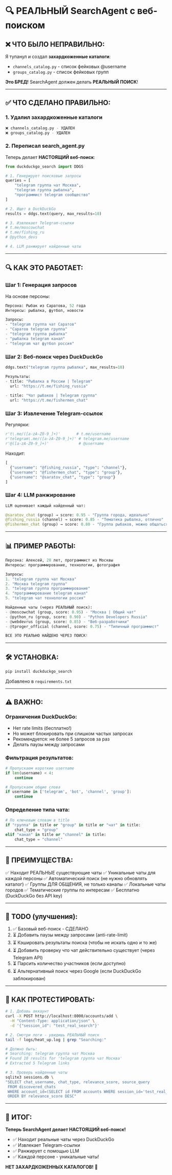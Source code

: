 # 🔍 РЕАЛЬНЫЙ SearchAgent с веб-поиском

## ❌ **ЧТО БЫЛО НЕПРАВИЛЬНО:**

Я тупанул и создал **захардкоженные каталоги**:
- `channels_catalog.py` - список фейковых @username
- `groups_catalog.py` - список фейковых групп

**Это БРЕД!** SearchAgent должен делать **РЕАЛЬНЫЙ ПОИСК**!

---

## ✅ **ЧТО СДЕЛАНО ПРАВИЛЬНО:**

### **1. Удалил захардкоженные каталоги**
```bash
❌ channels_catalog.py - УДАЛЕН
❌ groups_catalog.py - УДАЛЕН
```

### **2. Переписал search_agent.py**

Теперь делает **НАСТОЯЩИЙ веб-поиск**:

```python
from duckduckgo_search import DDGS

# 1. Генерирует поисковые запросы
queries = [
    "telegram группа чат Москва",
    "telegram группа рыбалка",
    "программист telegram сообщество"
]

# 2. Ищет в DuckDuckGo
results = ddgs.text(query, max_results=10)

# 3. Извлекает Telegram-ссылки
# t.me/moscowchat
# t.me/fishing_ru
# @python_devs

# 4. LLM ранжирует найденные чаты
```

---

## 🔍 **КАК ЭТО РАБОТАЕТ:**

### **Шаг 1: Генерация запросов**
На основе персоны:
```python
Персона: Рыбак из Саратова, 52 года
Интересы: рыбалка, футбол, новости

Запросы:
- "telegram группа чат Саратов"
- "Саратов telegram группа"
- "telegram группа рыбалка"
- "рыбалка telegram канал"
- "telegram чат футбол россия"
```

### **Шаг 2: Веб-поиск через DuckDuckGo**
```python
ddgs.text("telegram группа рыбалка", max_results=10)

Результаты:
- title: "Рыбалка в России | Telegram"
  url: "https://t.me/fishing_russia"
  
- title: "Чат рыбаков | Telegram группа"
  url: "https://t.me/fishermen_chat"
```

### **Шаг 3: Извлечение Telegram-ссылок**
Регулярки:
```python
r't\.me/([a-zA-Z0-9_]+)'       # t.me/username
r'telegram\.me/([a-zA-Z0-9_]+)' # telegram.me/username
r'@([a-zA-Z0-9_]+)'             # @username
```

Находит:
```python
[
  {"username": "@fishing_russia", "type": "channel"},
  {"username": "@fishermen_chat", "type": "group"},
  {"username": "@saratov_chat", "type": "group"}
]
```

### **Шаг 4: LLM ранжирование**
```python
LLM оценивает каждый найденный чат:

@saratov_chat (group) → score: 0.95 - "Группа города, идеально"
@fishing_russia (channel) → score: 0.85 - "Тематика рыбалка, отлично"
@fishermen_chat (group) → score: 0.80 - "Группа рыбаков, можно общаться"
```

---

## 📊 **ПРИМЕР РАБОТЫ:**

```python
Персона: Алексей, 28 лет, программист из Москвы
Интересы: программирование, технологии, фотография

Запросы:
1. "telegram группа чат Москва"
2. "Москва telegram группа"
3. "telegram группа программирование"
4. "программирование telegram канал"
5. "telegram чат технологии россия"

Найденные чаты (через РЕАЛЬНЫЙ поиск):
- @moscowchat (group, score: 0.95) - "Москва | Общий чат"
- @python_ru (group, score: 0.90) - "Python Developers Russia"
- @webdevrus (group, score: 0.85) - "Веб-разработчики"
- @tproger_official (channel, score: 0.75) - "Типичный программист"

ВСЕ ЭТО РЕАЛЬНО НАЙДЕНО ЧЕРЕЗ ПОИСК!
```

---

## 🛠️ **УСТАНОВКА:**

```bash
pip install duckduckgo_search
```

Добавлено в `requirements.txt`

---

## ⚠️ **ВАЖНО:**

### **Ограничения DuckDuckGo:**
- Нет rate limits (бесплатно!)
- Но может блокировать при слишком частых запросах
- Рекомендуется: не более 5 запросов за раз
- Делать паузы между запросами

### **Фильтрация результатов:**
```python
# Пропускаем короткие username
if len(username) < 4:
    continue

# Пропускаем общие слова
if username in ['telegram', 'bot', 'channel', 'group']:
    continue
```

### **Определение типа чата:**
```python
# По ключевым словам в title
if "группа" in title or "group" in title or "чат" in title:
    chat_type = "group"
elif "канал" in title or "channel" in title:
    chat_type = "channel"
```

---

## 🎯 **ПРЕИМУЩЕСТВА:**

✅ Находит РЕАЛЬНЫЕ существующие чаты
✅ Уникальные чаты для каждой персоны
✅ Автоматический поиск (не нужно обновлять каталог)
✅ Группы ДЛЯ ОБЩЕНИЯ, не только каналы
✅ Локальные чаты городов
✅ Тематические группы по интересам
✅ Бесплатно (DuckDuckGo без API key)

---

## 📝 **TODO (улучшения):**

1. ✅ Базовый веб-поиск - СДЕЛАНО
2. ⏳ Добавить паузы между запросами (anti-rate-limit)
3. ⏳ Кэшировать результаты поиска (чтобы не искать одно и то же)
4. ⏳ Добавить проверку что чат действительно существует (через Telegram API)
5. ⏳ Парсить количество участников (если доступно)
6. ⏳ Альтернативный поиск через Google (если DuckDuckGo заблокирован)

---

## 🧪 **КАК ПРОТЕСТИРОВАТЬ:**

```bash
# 1. Добавь аккаунт
curl -X POST http://localhost:8000/accounts/add \
  -H "Content-Type: application/json" \
  -d '{"session_id": "test_real_search"}'

# 2. Смотри логи - увидишь РЕАЛЬНЫЙ поиск
tail -f logs/heat_up.log | grep "Searching:"

# Должно быть:
# Searching: telegram группа чат Москва
# Found 10 results for 'telegram группа чат Москва'
# Extracted 5 Telegram links

# 3. Проверь найденные чаты
sqlite3 sessions.db \
"SELECT chat_username, chat_type, relevance_score, source_query 
 FROM discovered_chats 
 WHERE account_id=(SELECT id FROM accounts WHERE session_id='test_real_search')
 ORDER BY relevance_score DESC"
```

---

## 🎉 **ИТОГ:**

**Теперь SearchAgent делает НАСТОЯЩИЙ веб-поиск!**
- ✅ Находит реальные чаты через DuckDuckGo
- ✅ Извлекает Telegram-ссылки
- ✅ Ранжирует с помощью LLM
- ✅ Каждой персоне - уникальные чаты!

**НЕТ ЗАХАРДКОЖЕННЫХ КАТАЛОГОВ!** 🚀

